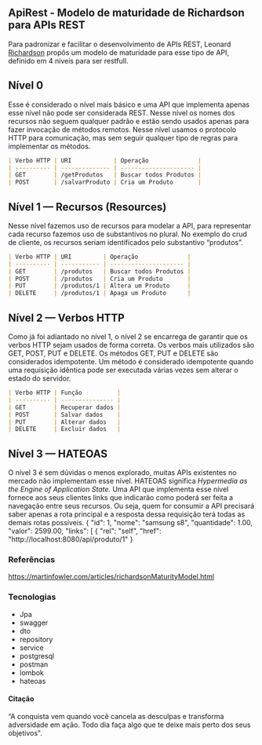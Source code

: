 ## ApiRest - Modelo de maturidade de Richardson para APIs REST

Para padronizar e facilitar o desenvolvimento de APIs REST, Leonard [Richardson](https://martinfowler.com/articles/richardsonMaturityModel.html) propôs um modelo de maturidade para esse tipo de API, definido em 4 níveis para ser restfull.

## Nível 0

Esse é considerado o nível mais básico e uma API que implementa apenas esse nível não pode ser considerada REST. Nesse nível os nomes dos recursos não seguem qualquer padrão e estão sendo usados apenas para fazer invocação de métodos remotos. Nesse nível usamos o protocolo HTTP para comunicação, mas sem seguir qualquer tipo de regras para implementar os métodos.

```markdown
| Verbo HTTP | URI            | Operação              |
| ---------- | -------------- | --------------------- |
| GET        | /getProdutos   | Buscar todos Produtos |
| POST       | /salvarProduto | Cria um Produto       |
```

## Nível 1 — Recursos (Resources)

Nesse nível fazemos uso de recursos para modelar a API, para representar cada recurso fazemos uso de substantivos no plural. No exemplo do crud de cliente, os recursos seriam identificados pelo substantivo “produtos”.

```markdown
| Verbo HTTP | URI         | Operação              |
| ---------- | ----------- | --------------------- |
| GET        | /produtos   | Buscar todos Produtos |
| POST       | /produtos   | Cria um Produto       |
| PUT        | /produtos/1 | Altera um Produto     |
| DELETE     | /produtos/1 | Apaga um Produto      |
```

## Nível 2 — Verbos HTTP

Como já foi adiantado no nível 1, o nível 2 se encarrega de garantir que os verbos HTTP sejam usados de forma correta. Os verbos mais utilizados são GET, POST, PUT e DELETE.
Os métodos GET, PUT e DELETE são considerados idempotente. Um método é considerado idempotente quando uma requisição idêntica pode ser executada várias vezes sem alterar o estado do servidor.

```markdown
| Verbo HTTP | Função          |
| ---------- | --------------- |
| GET        | Recuperar dados |
| POST       | Salvar dados    |
| PUT        | Alterar dados   |
| DELETE     | Excluir dados   |
```

## Nível 3 — HATEOAS

O nível 3 é sem dúvidas o menos explorado, muitas APIs existentes no mercado não implementam esse nível.
HATEOAS significa _Hypermedia as the Engine of Application State._ Uma API que implementa esse nível fornece aos seus clientes links que indicarão como poderá ser feita a navegação entre seus recursos. Ou seja, quem for consumir a API precisará saber apenas a rota principal e a resposta dessa requisição terá todas as demais rotas possíveis.
{
"id": 1,
"nome": "samsung s8",
"quantidade": 1.00,
"valor": 2599.00,
"links": [
{
"rel": "self",
"href": "http://localhost:8080/api/produto/1"
}

### Referências

https://martinfowler.com/articles/richardsonMaturityModel.html

### Tecnologias

- Jpa
- swagger
- dto
- repository
- service
- postgresql
- postman
- lombok
- hateoas

#### Citação

“A conquista vem quando você cancela as desculpas e transforma adversidade em ação. Todo dia faça algo que te deixe mais perto dos seus objetivos".
